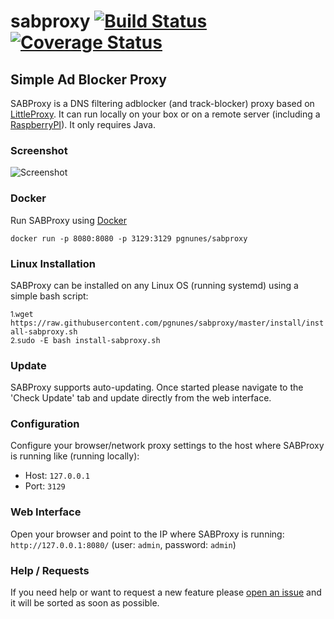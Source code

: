 # sabproxy [![Build Status](https://travis-ci.org/pgnunes/sabproxy.svg)](https://travis-ci.org/pgnunes/sabproxy) [![Coverage Status](https://coveralls.io/repos/github/pgnunes/sabproxy/badge.svg?branch=master)](https://coveralls.io/github/pgnunes/sabproxy?branch=master) 
## Simple Ad Blocker Proxy
SABProxy is a DNS filtering adblocker (and track-blocker) proxy based on [LittleProxy](https://github.com/adamfisk/LittleProxy). It can run locally on your box or on a remote server (including a [RaspberryPI](https://www.raspberrypi.org/)). It only requires Java.

### Screenshot
![Screenshot]( https://github.com/pgnunes/sabproxy/raw/develop/screenshot/screenshot.png "Homepage")

### Docker
Run SABProxy using [Docker](https://hub.docker.com/r/pgnunes/sabproxy/ "Docker")

`docker run -p 8080:8080 -p 3129:3129 pgnunes/sabproxy` 

### Linux Installation
SABProxy can be installed on any Linux OS (running systemd) using a simple bash script:

<small>1.</small>`wget https://raw.githubusercontent.com/pgnunes/sabproxy/master/install/install-sabproxy.sh`
<br/><small>2.</small>`sudo -E bash install-sabproxy.sh`

### Update
SABProxy supports auto-updating. Once started please navigate to the 'Check Update' tab and update directly from the web interface.

### Configuration
Configure your browser/network proxy settings to the host where SABProxy is running like (running locally):
- Host: `127.0.0.1`
- Port: `3129`

### Web Interface
Open your browser and point to the IP where SABProxy is running:
`http://127.0.0.1:8080/` (user: `admin`, password: `admin`)

### Help / Requests
If you need help or want to request a new feature please [open an issue](https://github.com/pgnunes/sabproxy/issues) and it will be sorted as soon as possible.

